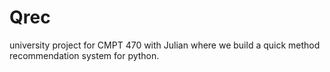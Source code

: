 # Qrec
university project for CMPT 470 with Julian where we build a quick method recommendation system for python.



